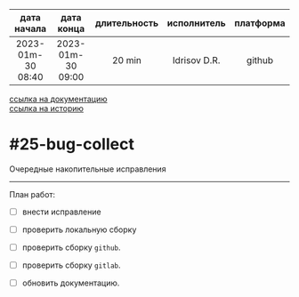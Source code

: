 |    дата начала    |    дата конца     | длительность | исполнитель  | платформа |
|:-----------------:|:-----------------:|:------------:|:------------:|:---------:|
| 2023-01m-30 08:40 | 2023-01m-30 09:00 |    20 min    | Idrisov D.R. |  github   |

[ссылка на документацию](../docs.md)  
[ссылка на историю](../history.md#-v005-doc)  

#25-bug-collect
===============
Очередные накопительные исправления  

--------------------------------------------------------------------------------

План работ:  
  - [ ] внести исправление
  - [ ] проверить локальную сборку
  - [ ] проверить сборку `github`.  
  - [ ] проверить сборку `gitlab`.  
  - [ ] обновить документацию.  


